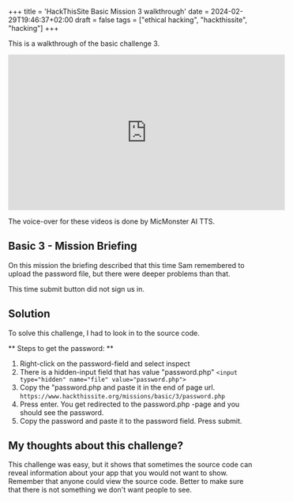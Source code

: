 +++
title = 'HackThisSite Basic Mission 3 walkthrough'
date = 2024-02-29T19:46:37+02:00
draft = false
tags = ["ethical hacking", "hackthissite", "hacking"]
+++

This is a walkthrough of the basic challenge 3. 

<!--more-->

<iframe width="560" height="315" src="https://www.youtube.com/embed/eNK9-Nn5yQ4?si=HCJQIHKgmQ0Dy9ju" title="YouTube video player" frameborder="0" allow="accelerometer; autoplay; clipboard-write; encrypted-media; gyroscope; picture-in-picture; web-share" allowfullscreen></iframe>

The voice-over for these videos is done by MicMonster AI TTS. 


## Basic 3 - Mission Briefing 
On this mission the briefing described that this time Sam remembered to upload the password file, but there were deeper problems than that.

This time submit button did not sign us in. 

## Solution
To solve this challenge, I had to look in to the source code. 

** Steps to get the password: **
1. Right-click on the password-field and select inspect
2. There is a hidden-input field that has value "password.php"
`<input type="hidden" name="file" value="password.php">`
3. Copy the "password.php and paste it in the end of page url. 
`https://www.hackthissite.org/missions/basic/3/password.php`
4. Press enter. You get redirected to the password.php -page and you should see the password.
5. Copy the password and paste it to the password field. Press submit. 


## My thoughts about this challenge?

This challenge was easy, but it shows that sometimes the source code can reveal information about your app that you would not want to show. Remember that anyone could view the source code. Better to make sure that there is not something we don't want people to see.